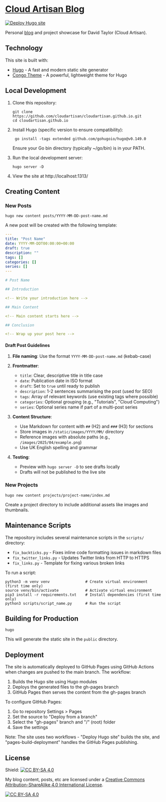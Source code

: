 # [Cloud Artisan Blog](https://cloudartisan.com/)

[![Deploy Hugo site](https://github.com/cloudartisan/cloudartisan.github.io/actions/workflows/hugo.yml/badge.svg)](https://github.com/cloudartisan/cloudartisan.github.io/actions/workflows/hugo.yml)

Personal [blog](https://cloudartisan.com/) and project showcase for David Taylor (Cloud Artisan).

## Technology

This site is built with:
- [Hugo](https://gohugo.io/) - A fast and modern static site generator
- [Congo Theme](https://github.com/jpanther/congo) - A powerful, lightweight theme for Hugo

## Local Development

1. Clone this repository:
   ```
   git clone https://github.com/cloudartisan/cloudartisan.github.io.git
   cd cloudartisan.github.io
   ```

2. Install Hugo (specific version to ensure compatibility):
   ```
    go install -tags extended github.com/gohugoio/hugo@v0.149.0
   ```
   
   Ensure your Go bin directory (typically ~/go/bin) is in your PATH.

3. Run the local development server:
   ```
   hugo server -D
   ```

4. View the site at http://localhost:1313/

## Creating Content

### New Posts
```
hugo new content posts/YYYY-MM-DD-post-name.md
```

A new post will be created with the following template:

```yaml
---
title: "Post Name"
date: YYYY-MM-DDT00:00:00+00:00
draft: true
description: ""
tags: []
categories: []
series: []
---

# Post Name

## Introduction

<!-- Write your introduction here -->

## Main Content

<!-- Main content starts here -->

## Conclusion

<!-- Wrap up your post here -->
```

#### Draft Post Guidelines

1. **File naming**: Use the format `YYYY-MM-DD-post-name.md` (kebab-case)
2. **Frontmatter**:
   - `title`: Clear, descriptive title in title case
   - `date`: Publication date in ISO format
   - `draft`: Set to `true` until ready to publish
   - `description`: 1-2 sentences summarising the post (used for SEO)
   - `tags`: Array of relevant keywords (use existing tags where possible)
   - `categories`: Optional grouping (e.g., "Tutorials", "Cloud Computing")
   - `series`: Optional series name if part of a multi-post series

3. **Content Structure**:
   - Use Markdown for content with `##` (H2) and `###` (H3) for sections
   - Store images in `/static/images/YYYY/MM/` directory
   - Reference images with absolute paths (e.g., `/images/2025/04/example.png`)
   - Use UK English spelling and grammar

4. **Testing**:
   - Preview with `hugo server -D` to see drafts locally
   - Drafts will not be published to the live site

### New Projects
```
hugo new content projects/project-name/index.md
```

Create a project directory to include additional assets like images and thumbnails.

## Maintenance Scripts

The repository includes several maintenance scripts in the `scripts/` directory:

- `fix_backticks.py` - Fixes inline code formatting issues in markdown files
- `fix_twitter_links.py` - Updates Twitter links from HTTP to HTTPS
- `fix_links.py` - Template for fixing various broken links

To run a script:
```
python3 -m venv venv                # Create virtual environment (first time only)
source venv/bin/activate            # Activate virtual environment
pip3 install -r requirements.txt    # Install dependencies (first time only)
python3 scripts/script_name.py      # Run the script
```

## Building for Production

```
hugo
```

This will generate the static site in the `public` directory.

## Deployment

The site is automatically deployed to GitHub Pages using GitHub Actions when changes are pushed to the main branch. The workflow:

1. Builds the Hugo site using Hugo modules
2. Deploys the generated files to the gh-pages branch
3. GitHub Pages then serves the content from the gh-pages branch

To configure GitHub Pages:
1. Go to repository Settings > Pages
2. Set the source to "Deploy from a branch"
3. Select the "gh-pages" branch and "/" (root) folder
4. Save the settings

Note: The site uses two workflows - "Deploy Hugo site" builds the site, and "pages-build-deployment" handles the GitHub Pages publishing.

## License

Shield: [![CC BY-SA 4.0][cc-by-sa-shield]][cc-by-sa]

My blog content, posts, etc are licensed under a
[Creative Commons Attribution-ShareAlike 4.0 International License][cc-by-sa].

[![CC BY-SA 4.0][cc-by-sa-image]][cc-by-sa]

[cc-by-sa]: http://creativecommons.org/licenses/by-sa/4.0/
[cc-by-sa-image]: https://licensebuttons.net/l/by-sa/4.0/88x31.png
[cc-by-sa-shield]: https://img.shields.io/badge/License-CC%20BY--SA%204.0-lightgrey.svg
